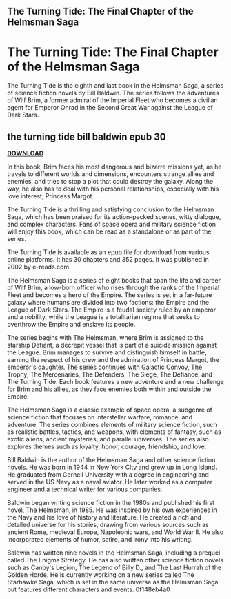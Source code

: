 ## The Turning Tide: The Final Chapter of the Helmsman Saga

  
# The Turning Tide: The Final Chapter of the Helmsman Saga
 
The Turning Tide is the eighth and last book in the Helmsman Saga, a series of science fiction novels by Bill Baldwin. The series follows the adventures of Wilf Brim, a former admiral of the Imperial Fleet who becomes a civilian agent for Emperor Onrad in the Second Great War against the League of Dark Stars.
 
## the turning tide bill baldwin epub 30


[**DOWNLOAD**](https://www.google.com/url?q=https%3A%2F%2Furlca.com%2F2tKAGw&sa=D&sntz=1&usg=AOvVaw0Mou2ufhFODt7HRmhdZTFN)

 
In this book, Brim faces his most dangerous and bizarre missions yet, as he travels to different worlds and dimensions, encounters strange allies and enemies, and tries to stop a plot that could destroy the galaxy. Along the way, he also has to deal with his personal relationships, especially with his love interest, Princess Margot.
 
The Turning Tide is a thrilling and satisfying conclusion to the Helmsman Saga, which has been praised for its action-packed scenes, witty dialogue, and complex characters. Fans of space opera and military science fiction will enjoy this book, which can be read as a standalone or as part of the series.
 
The Turning Tide is available as an epub file for download from various online platforms. It has 30 chapters and 352 pages. It was published in 2002 by e-reads.com.
  
The Helmsman Saga is a series of eight books that span the life and career of Wilf Brim, a low-born officer who rises through the ranks of the Imperial Fleet and becomes a hero of the Empire. The series is set in a far-future galaxy where humans are divided into two factions: the Empire and the League of Dark Stars. The Empire is a feudal society ruled by an emperor and a nobility, while the League is a totalitarian regime that seeks to overthrow the Empire and enslave its people.
 
The series begins with The Helmsman, where Brim is assigned to the starship Defiant, a decrepit vessel that is part of a suicide mission against the League. Brim manages to survive and distinguish himself in battle, earning the respect of his crew and the admiration of Princess Margot, the emperor's daughter. The series continues with Galactic Convoy, The Trophy, The Mercenaries, The Defenders, The Siege, The Defiance, and The Turning Tide. Each book features a new adventure and a new challenge for Brim and his allies, as they face enemies both within and outside the Empire.
 
The Helmsman Saga is a classic example of space opera, a subgenre of science fiction that focuses on interstellar warfare, romance, and adventure. The series combines elements of military science fiction, such as realistic battles, tactics, and weapons, with elements of fantasy, such as exotic aliens, ancient mysteries, and parallel universes. The series also explores themes such as loyalty, honor, courage, friendship, and love.
  
Bill Baldwin is the author of the Helmsman Saga and other science fiction novels. He was born in 1944 in New York City and grew up in Long Island. He graduated from Cornell University with a degree in engineering and served in the US Navy as a naval aviator. He later worked as a computer engineer and a technical writer for various companies.
 
Baldwin began writing science fiction in the 1980s and published his first novel, The Helmsman, in 1985. He was inspired by his own experiences in the Navy and his love of history and literature. He created a rich and detailed universe for his stories, drawing from various sources such as ancient Rome, medieval Europe, Napoleonic wars, and World War II. He also incorporated elements of humor, satire, and irony into his writing.
 
Baldwin has written nine novels in the Helmsman Saga, including a prequel called The Enigma Strategy. He has also written other science fiction novels such as Canby's Legion, The Legend of Billy D., and The Last Hurrah of the Golden Horde. He is currently working on a new series called The Starhawke Saga, which is set in the same universe as the Helmsman Saga but features different characters and events.
 0f148eb4a0
